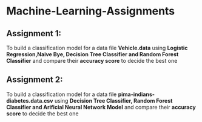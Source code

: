 # Machine-Learning-Assignments

## Assignment 1:
To build a classification model for a data file __Vehicle.data__ using __Logistic Regression,Naive Bye, Decision Tree Classifier and Random Forest Classifier__ and compare their __accuracy score__ to decide the best one

## Assignment 2:
To build a classification model for a data file __pima-indians-diabetes.data.csv__  using __Decision Tree Classifier, Random Forest Classifier and Arificial Neural Network Model__ and compare their __accuracy score__ to decide the best one
